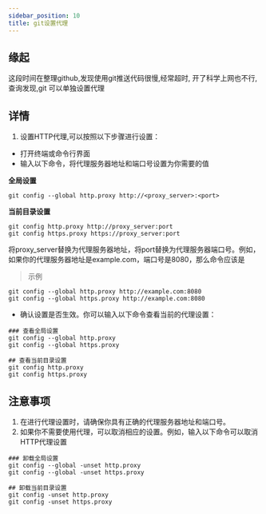 ```yaml
---
sidebar_position: 10
title: git设置代理
---
```


## 缘起
这段时间在整理github,发现使用git推送代码很慢,经常超时, 开了科学上网也不行,查询发现,git 可以单独设置代理

## 详情
1. 设置HTTP代理,可以按照以下步骤进行设置：
- 打开终端或命令行界面
- 输入以下命令，将代理服务器地址和端口号设置为你需要的值

**全局设置**
```shell
git config --global http.proxy http://<proxy_server>:<port>
```

**当前目录设置**
```shell
git config http.proxy http://proxy_server:port
git config https.proxy https://proxy_server:port
```
将proxy_server替换为代理服务器地址，将port替换为代理服务器端口号。例如，如果你的代理服务器地址是example.com，端口号是8080，那么命令应该是

> 示例

```shell
git config --global http.proxy http://example.com:8080
git config --global https.proxy http://example.com:8080
```

- 确认设置是否生效。你可以输入以下命令查看当前的代理设置：
```shell
### 查看全局设置
git config --global http.proxy
git config --global https.proxy

## 查看当前目录设置
git config http.proxy
git config https.proxy
```
## 注意事项
1. 在进行代理设置时，请确保你具有正确的代理服务器地址和端口号。
2. 如果你不需要使用代理，可以取消相应的设置。例如，输入以下命令可以取消HTTP代理设置

```shell
### 卸载全局设置
git config --global -unset http.proxy
git config --global -unset https.proxy

## 卸载当前目录设置
git config -unset http.proxy
git config -unset https.proxy
```